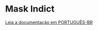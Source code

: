 # Mask Indict

[Leia a documentação em PORTUGUÊS-BR](https://github.com/deboralbarros/mask-indict/blob/master/LEIA-ME.md)
